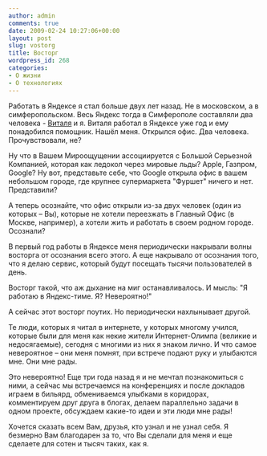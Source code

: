 ```yaml
---
author: admin
comments: true
date: 2009-02-24 10:27:06+00:00
layout: post
slug: vostorg
title: Восторг
wordpress_id: 268
categories:
- О жизни
- О технологиях
---
```


Работать в Яндексе я стал больше двух лет назад. Не в московском, а в симферопольском. Весь Яндекс тогда в Симферополе составляли два человека - [Виталя](http://vitaly.harisov.name/) и я. Виталя работал в Яндексе уже год и ему понадобился помощник. Нашёл меня. Открылся офис. Два человека.
Прочувствовали, не?

<!-- more -->Ну что в Вашем Мироощущении ассоциируется с Большой Серьезной Компанией, которая как ледокол через мировые льды? Apple, Газпром, Google? Ну вот, представьте себе, что Google открыла офис в вашем небольшом городе, где крупнее супермаркета "Фуршет" ничего и нет. Представили?

А теперь осознайте, что офис открыли из-за двух человек (один из которых – Вы), которые не хотели переезжать в Главный Офис (в Москве, например), а хотели жить и работать в своем родном городе. Осознали?

В первый год работы в Яндексе меня периодически накрывали волны восторга от осознания всего этого. А еще накрывало от осознания того, что я делаю сервис, который будут посещать тысячи пользователей в день.

Восторг такой, что аж дыхание на миг останавливалось. И мысль: "Я работаю в Яндекс-тиме. Я? Невероятно!"

А сейчас этот восторг поутих. Но периодически нахлынывает другой.

Те люди, которых я читал в интернете, у которых многому учился, которые были для меня как некие жители Интернет-Олимпа (великие и недосягаемые), сегодня с многими из них я знаком лично. И что самое невероятное – они меня помнят, при встрече подают руку и улыбаются мне. Они мне рады.

Это невероятно! Еще три года назад я и не мечтал познакомиться с ними, а сейчас мы встречаемся на конференциях и после докладов играем в бильярд, обмениваемся улыбками в коридорах, комментируем друг друга в блогах, делаем параллельно задачи в одном проекте, обсуждаем какие-то идеи и эти люди мне рады!

Хочется сказать всем Вам, друзья, кто узнал и не узнал себя. Я безмерно Вам благодарен за то, что Вы сделали для меня и еще сделаете для сотен и тысяч таких, как я.
